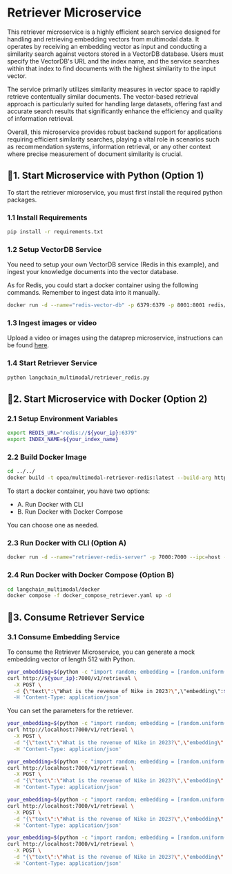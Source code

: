 # Retriever Microservice

This retriever microservice is a highly efficient search service designed for handling and retrieving embedding vectors from multimodal data. It operates by receiving an embedding vector as input and conducting a similarity search against vectors stored in a VectorDB database. Users must specify the VectorDB's URL and the index name, and the service searches within that index to find documents with the highest similarity to the input vector.

The service primarily utilizes similarity measures in vector space to rapidly retrieve contentually similar documents. The vector-based retrieval approach is particularly suited for handling large datasets, offering fast and accurate search results that significantly enhance the efficiency and quality of information retrieval.

Overall, this microservice provides robust backend support for applications requiring efficient similarity searches, playing a vital role in scenarios such as recommendation systems, information retrieval, or any other context where precise measurement of document similarity is crucial.

## 🚀1. Start Microservice with Python (Option 1)

To start the retriever microservice, you must first install the required python packages. 

### 1.1 Install Requirements

```bash
pip install -r requirements.txt
```
### 1.2 Setup VectorDB Service

You need to setup your own VectorDB service (Redis in this example), and ingest your knowledge documents into the vector database.

As for Redis, you could start a docker container using the following commands.
Remember to ingest data into it manually.

```bash
docker run -d --name="redis-vector-db" -p 6379:6379 -p 8001:8001 redis/redis-stack:7.2.0-v9
```
### 1.3 Ingest images or video

Upload a video or images using the dataprep microservice, instructions can be found  [here](https://github.com/opea-project/GenAIComps/tree/main/comps/dataprep/redis/multimodal_langchain/README.md).

### 1.4 Start Retriever Service

```bash
python langchain_multimodal/retriever_redis.py
```

## 🚀2. Start Microservice with Docker (Option 2)

### 2.1 Setup Environment Variables

```bash
export REDIS_URL="redis://${your_ip}:6379"
export INDEX_NAME=${your_index_name}
```

### 2.2 Build Docker Image

```bash
cd ../../
docker build -t opea/multimodal-retriever-redis:latest --build-arg https_proxy=$https_proxy --build-arg http_proxy=$http_proxy -f comps/retrievers/langchain_multimodal/redis/docker/Dockerfile .
```

To start a docker container, you have two options:

- A. Run Docker with CLI
- B. Run Docker with Docker Compose

You can choose one as needed.

### 2.3 Run Docker with CLI (Option A)

```bash
docker run -d --name="retriever-redis-server" -p 7000:7000 --ipc=host -e http_proxy=$http_proxy -e https_proxy=$https_proxy -e REDIS_URL=$REDIS_URL -e INDEX_NAME=$INDEX_NAME opea/multimodal-retriever-redis:latest
```

### 2.4 Run Docker with Docker Compose (Option B)

```bash
cd langchain_multimodal/docker
docker compose -f docker_compose_retriever.yaml up -d
```

## 🚀3. Consume Retriever Service

### 3.1 Consume Embedding Service

To consume the Retriever Microservice, you can generate a mock embedding vector of length 512 with Python.

```bash
your_embedding=$(python -c "import random; embedding = [random.uniform(-1, 1) for _ in range(512)]; print(embedding)")
curl http://${your_ip}:7000/v1/retrieval \
  -X POST \
  -d {\"text\":\"What is the revenue of Nike in 2023?\",\"embedding\":${your_embedding}}" \
  -H 'Content-Type: application/json'
```

You can set the parameters for the retriever.

```bash
your_embedding=$(python -c "import random; embedding = [random.uniform(-1, 1) for _ in range(512)]; print(embedding)")
curl http://localhost:7000/v1/retrieval \
  -X POST \
  -d "{\"text\":\"What is the revenue of Nike in 2023?\",\"embedding\":${your_embedding},\"search_type\":\"similarity\", \"k\":4}" \
  -H 'Content-Type: application/json'
```

```bash
your_embedding=$(python -c "import random; embedding = [random.uniform(-1, 1) for _ in range(512)]; print(embedding)")
curl http://localhost:7000/v1/retrieval \
  -X POST \
  -d "{\"text\":\"What is the revenue of Nike in 2023?\",\"embedding\":${your_embedding},\"search_type\":\"similarity_distance_threshold\", \"k\":4, \"distance_threshold\":1.0}" \
  -H 'Content-Type: application/json'
```

```bash
your_embedding=$(python -c "import random; embedding = [random.uniform(-1, 1) for _ in range(512)]; print(embedding)")
curl http://localhost:7000/v1/retrieval \
  -X POST \
  -d "{\"text\":\"What is the revenue of Nike in 2023?\",\"embedding\":${your_embedding},\"search_type\":\"similarity_score_threshold\", \"k\":4, \"score_threshold\":0.2}" \
  -H 'Content-Type: application/json'
```

```bash
your_embedding=$(python -c "import random; embedding = [random.uniform(-1, 1) for _ in range(512)]; print(embedding)")
curl http://localhost:7000/v1/retrieval \
  -X POST \
  -d "{\"text\":\"What is the revenue of Nike in 2023?\",\"embedding\":${your_embedding},\"search_type\":\"mmr\", \"k\":4, \"fetch_k\":20, \"lambda_mult\":0.5}" \
  -H 'Content-Type: application/json'
```
